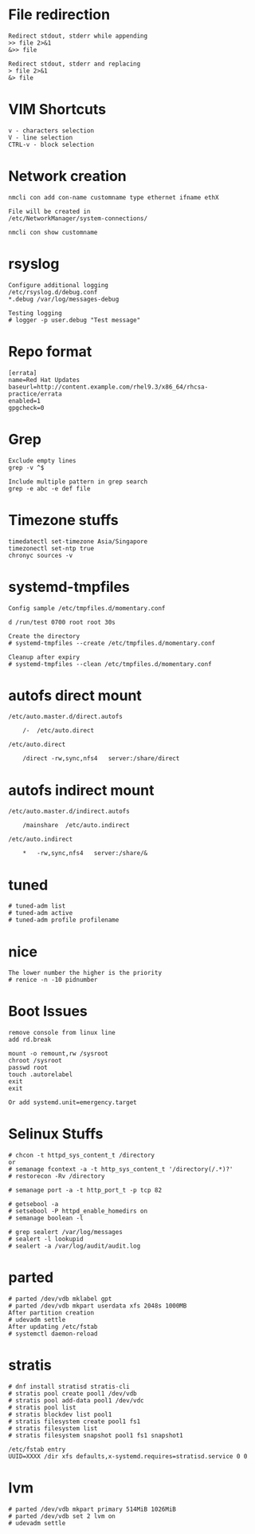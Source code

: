 # File redirection

    Redirect stdout, stderr while appending
    >> file 2>&1
    &>> file

    Redirect stdout, stderr and replacing
    > file 2>&1
    &> file

# VIM Shortcuts

    v - characters selection
    V - line selection
    CTRL-v - block selection

# Network creation

    nmcli con add con-name customname type ethernet ifname ethX

    File will be created in
    /etc/NetworkManager/system-connections/

    nmcli con show customname

# rsyslog

    Configure additional logging
    /etc/rsyslog.d/debug.conf
    *.debug /var/log/messages-debug

    Testing logging
    # logger -p user.debug "Test message"

# Repo format

    [errata]
    name=Red Hat Updates
    baseurl=http://content.example.com/rhel9.3/x86_64/rhcsa-practice/errata
    enabled=1
    gpgcheck=0

# Grep

    Exclude empty lines
    grep -v ^$

    Include multiple pattern in grep search
    grep -e abc -e def file

# Timezone stuffs

    timedatectl set-timezone Asia/Singapore
    timezonectl set-ntp true
    chronyc sources -v

# systemd-tmpfiles

    Config sample /etc/tmpfiles.d/momentary.conf

    d /run/test 0700 root root 30s

    Create the directory
    # systemd-tmpfiles --create /etc/tmpfiles.d/momentary.conf

    Cleanup after expiry
    # systemd-tmpfiles --clean /etc/tmpfiles.d/momentary.conf

# autofs direct mount

    /etc/auto.master.d/direct.autofs

        /-  /etc/auto.direct

    /etc/auto.direct

        /direct -rw,sync,nfs4   server:/share/direct

# autofs indirect mount
    
    /etc/auto.master.d/indirect.autofs

        /mainshare  /etc/auto.indirect

    /etc/auto.indirect

        *   -rw,sync,nfs4   server:/share/&

# tuned

    # tuned-adm list
    # tuned-adm active
    # tuned-adm profile profilename

# nice

    The lower number the higher is the priority
    # renice -n -10 pidnumber

# Boot Issues

    remove console from linux line
    add rd.break

    mount -o remount,rw /sysroot
    chroot /sysroot
    passwd root
    touch .autorelabel
    exit
    exit

    Or add systemd.unit=emergency.target

# Selinux Stuffs

    # chcon -t httpd_sys_content_t /directory
    or
    # semanage fcontext -a -t http_sys_content_t '/directory(/.*)?'
    # restorecon -Rv /directory

    # semanage port -a -t http_port_t -p tcp 82

    # getsebool -a
    # setsebool -P httpd_enable_homedirs on
    # semanage boolean -l

    # grep sealert /var/log/messages
    # sealert -l lookupid
    # sealert -a /var/log/audit/audit.log

# parted

    # parted /dev/vdb mklabel gpt
    # parted /dev/vdb mkpart userdata xfs 2048s 1000MB
    After partition creation
    # udevadm settle
    After updating /etc/fstab
    # systemctl daemon-reload

# stratis

    # dnf install stratisd stratis-cli
    # stratis pool create pool1 /dev/vdb
    # stratis pool add-data pool1 /dev/vdc
    # stratis pool list
    # stratis blockdev list pool1
    # stratis filesystem create pool1 fs1
    # stratis filesystem list
    # stratis filesystem snapshot pool1 fs1 snapshot1

    /etc/fstab entry
    UUID=XXXX /dir xfs defaults,x-systemd.requires=stratisd.service 0 0

# lvm

    # parted /dev/vdb mkpart primary 514MiB 1026MiB
    # parted /dev/vdb set 2 lvm on
    # udevadm settle

    